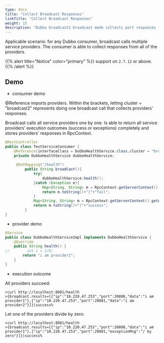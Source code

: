 ```yaml
---
type: docs
title: "Collect Broadcast Responses"
linkTitle: "Collect Broadcast Responses"
weight: 15
description: "Dubbo broadcast2 broadcast mode collects port responses from all providers"
---
```


Applicable scenario: for any Dubbo consumer, broadcast calls multiple service providers. The consumer is able to collect responses from all of the providers. 

{{% alert title="Notice" color="primary" %}}
support on `2.7.12` or above.
{{% /alert %}}

## Demo

- consumer demo

@Reference imports providers. Within the brackets, letting cluster = "broadcast2" represents doing one broadcast call that collects providers' responses. 

Broadcast calls all service providers one by one. Is able to return all service providers’ execution outcomes (success or exceptions) completely and stores 
providers' responses in RpcContext. 

```java
@RestController
public class TestServiceConsumer {
    @Reference(interfaceClass = DubboHealthService.class,cluster = "broadcast2")
    private DubboHealthService dubboHealthService;
    
     @GetMapping("/health")
         public String broadCast(){
             try{
                 dubboHealthService.health();
             }catch (Exception e){
                 Map<String, String> m = RpcContext.getServerContext().getAttachments();
                 return m.toString()+"|"+"fail";
             }
             Map<String, String> m = RpcContext.getServerContext().getAttachments();
             return m.toString()+"|"+"success";
         }
}
```

- provider demo

```java
@Service
public class DubboHealthServiceImpl implements DubboHealthService {
    @Override
    public String health() {
//        int i = 1/0;
        return "i am provider2";
    }
}
```

- execution outcome

All providers succeed:

```
>curl http://localhost:8081/health
>{broadcast.results=[{"ip":"10.220.47.253","port":20880,"data":"i am provider1"},{"ip":"10.220.47.253","port":20881,"data":"i am provider2"}]}|success%  
```

Let one of the providers divide by zero:

```
>curl http://localhost:8081/health
>{broadcast.results=[{"ip":"10.220.47.253","port":20880,"data":"i am provider1"},{"ip":"10.220.47.253","port":20881,"exceptionMsg":"/ by zero"}]}|success%     
```
